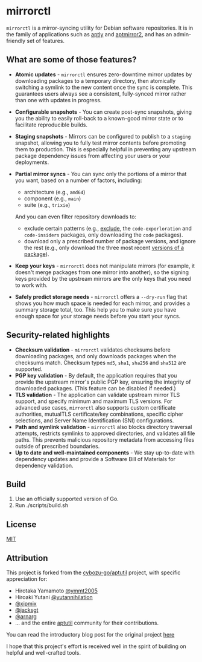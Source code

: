mirrorctl
=========

`mirrorctl` is a mirror-syncing utility for Debian software repositories. It is in the family of
applications such as [aptly](https://aptly.info) and
[aptmirror2](https://gitlab.com/apt-mirror2/apt-mirror2), and has an admin-friendly set of
features.

What are some of those features?
--------------------------------

* **Atomic updates** - `mirrorctl` ensures zero-downtime mirror updates by downloading packages to a
  temporary directory, then atomically switching a symlink to the new content once the sync is
  complete. This guarantees users always see a consistent, fully-synced mirror rather than
  one with updates in progress.
* **Configurable snapshots** - You can create post-sync snapshots, giving you the ability to
  easily roll-back to a known-good mirror state or to facilitate reproducible builds.
* **Staging snapshots** - Mirrors can be configured to publish to a `staging` snapshot,
  allowing you to fully test mirror contents before promoting them to production. This is
  especially helpful in preventing any upstream package dependency issues from affecting your
  users or your deployments.
* **Partial mirror syncs** - You can sync only the portions of a mirror that you want, based
  on a number of factors, including:
    * architecture (e.g., `amd64`)
    * component (e.g., `main`)
    * suite (e.g., `trixie`)

  And you can even filter repository downloads to:
    * exclude certain patterns (e.g., [exclude](https://packages.microsoft.com/repos/code/pool/main/c/),
      the `code-exporloration` and `code-insiders` packages, only downloading the `code` packages).
    * download only a prescribed number of package versions, and ignore the rest (e.g., only
      download the three most recent
      [versions of a package](https://packages.microsoft.com/repos/code/pool/main/c/code/)).
* **Keep your keys** - `mirrorctl` does not manipulate mirrors (for example, it doesn't merge
  packages from one mirror into another), so the signing keys provided by the upstream mirrors are
  the only keys that you need to work with.
* **Safely predict storage needs** - `mirrorctl` offers a `--dry-run` flag that shows you how
  much space is needed for each mirror, and provides a summary storage total, too. This help you
  to make sure you have enough space for your storage needs before you start your syncs.

Security-related highlights
---------------------------

* **Checksum validation** - `mirrorctl` validates checksums before downloading packages, and only
  downloads packages when the checksums match. Checksum types `md5`, `sha1`, `sha256` and `sha512`
  are supported.
* **PGP key validation** - By default, the application requires that you provide the upstream
  mirror's public PGP key, ensuring the integrity of downloaded packages. (This feature can be
  disabled if needed.)
* **TLS validation** - The application can validate upstream mirror TLS support, and specify
  minimum and maximum TLS versions. For advanced use cases, `mirrorctl` also supports custom
  certificate authorities, mutualTLS certificate/key combinations, specific cipher selections,
  and Server Name Identification (SNI) configurations.
* **Path and symlink validation** - `mirrorctl` also blocks directory traversal attempts,
  restricts symlinks to approved directories, and validates all file paths. This prevents
  malicious repository metadata from accessing files outside of prescribed boundaries.
* **Up to date and well-maintained components** - We stay up-to-date with dependency updates and
  provide a Software Bill of Materials for dependency validation.

Build
-----

1. Use an officially supported version of Go.
1. Run ./scripts/build.sh

License
-------

[MIT](LICENSE)

Attribution
-----------

This project is forked from the [cybozu-go/aptutil](https://github.com/cybozu-go/aptutil) project,
with specific appreciation for:
  * Hirotaka Yamamoto  [@ymmt2005](https://github.com/ymmt2005)
  * Hiroaki Yutani [@yutannihilation](https://github.com/yutannihilation)
  * [@xipmix](https://github.com/xipmix)
  * [@jacksgt](https://github.com/jacksgt)
  * [@arnarg](https://github.com/arnarg)
  * ... and the entire [aptutil](https://github.com/cybozu-go/aptutil) community for their
    contributions.

You can read the introductory blog post for the original project
[here](http://ymmt2005.hatenablog.com/entry/2016/07/19/Introducing_go-apt-cacher_and_go-apt-mirror)

I hope that this project's effort is received well in the spirit of building on helpful and
well-crafted tools.
